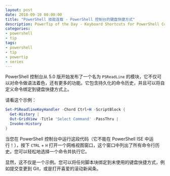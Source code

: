 ```yaml
---
layout: post
date: 2018-09-10 00:00:00
title: "PowerShell 技能连载 - PowerShell 控制台的键盘快捷方式"
description: PowerTip of the Day - Keyboard Shortcuts for PowerShell Console
categories:
- powershell
- tip
tags:
- powershell
- tip
- powertip
- series
---
```

PowerShell 控制台从 5.0 版开始发布了一个名为 `PSReadLine` 的模块，它不仅可以对命令做语法着色，还有更多的功能。它包含持久化的命令历史，并且可以将自定义命令绑定到键盘快捷方式上。

请看这个示例：

```powershell
Set-PSReadlineKeyHandler -Chord Ctrl+H -ScriptBlock {
  Get-History |
  Out-GridView -Title 'Select Command' -PassThru |
  Invoke-History
}
```

当您在 PowerShell 控制台中运行这段代码（它不能在 PowerShell ISE 中运行！），按下 `CTRL` + `H` 打开一个网格视图窗口，这个窗口中列出了所有命令行历史。您可以轻松地选择一个命令并执行它。

显然，这不仅是一个示例。您可以将任何脚本块绑定到未使用的键盘快捷方式，例如提交变更到 Git，或是打开喜爱的滚动新闻条。

<!--本文国际来源：[Keyboard Shortcuts for PowerShell Console](http://community.idera.com/powershell/powertips/b/tips/posts/keyboard-shortcuts-for-powershell-console)-->
